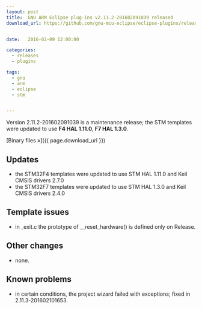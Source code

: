 ```yaml
---
layout: post
title:  GNU ARM Eclipse plug-ins v2.11.2-201602091039 released
download_url: https://github.com/gnu-mcu-eclipse/eclipse-plugins/releases/tag/v2.11.2-201602091039


date:   2016-02-09 12:00:00

categories:
  - releases
  - plugins

tags:
  - gnu
  - arm
  - eclipse
  - stm


---
```


Version 2.11.2-201602091039 is a maintenance release; the STM templates were updated to use **F4 HAL 1.11.0**, **F7 HAL 1.3.0**.

[Binary files »]({{ page.download_url }})

## Updates

- the STM32F4 templates were updated to use STM HAL 1.11.0 and Keil CMSIS drivers 2.7.0
- the STM32F7 templates were updated to use STM HAL 1.3.0 and Keil CMSIS drivers 2.4.0

## Template issues

- in _exit.c the prototype of __reset_hardware() is defined only on Release.

## Other changes

- none.

## Known problems

- in certain conditions, the project wizard failed with exceptions; fixed in 2.11.3-201602101653.
